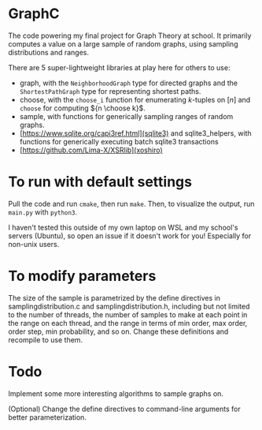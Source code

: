 # GraphC

The code powering my final project for Graph Theory at school. It primarily computes a value on a large sample of random graphs, using sampling distributions and ranges.

There are 5 super-lightweight libraries at play here for others to use:
 - graph, with the `NeighborhoodGraph` type for directed graphs and the `ShortestPathGraph` type for representing shortest paths.
 - choose, with the `choose_i` function for enumerating $k$-tuples on $[n]$ and `choose` for computing ${n \choose k}$.
 - sample, with functions for generically sampling ranges of random graphs.
 - [https://www.sqlite.org/capi3ref.html](sqlite3) and sqlite3_helpers, with functions for generically executing batch sqlite3 transactions
 - [https://github.com/Lima-X/XSRlib](xoshiro)

# To run with default settings

Pull the code and run `cmake`, then run `make`. Then, to visualize the output, run `main.py` with `python3`. 

I haven't tested this outside of my own laptop on WSL and my school's servers (Ubuntu), so open an issue if it doesn't work for you! Especially for non-unix users.

# To modify parameters

The size of the sample is parametrized by the define directives in samplingdistribution.c and samplingdistribution.h, including but not limited to the number of threads, the number of samples to make at each point in the range on each thread, and the range in terms of min order, max order, order step, min probability, and so on. Change these definitions and recompile to use them.

# Todo

Implement some more interesting algorithms to sample graphs on.

(Optional) Change the define directives to command-line arguments for better parameterization.
